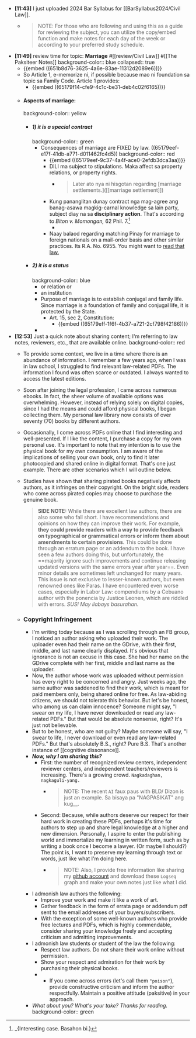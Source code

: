 - **[11:43]** I just uploaded 2024 Bar Syllabus for [[BarSyllabus2024/Civil Law]].
	- > NOTE: For those who are following and using this as a guide for reviewing the subject, you can utilize the copy/embed function and make notes for each day of the week or according to your preferred study schedule.
- **[11:49]** review time for topic: **Marriage** #[[review/Civil Law]] #[[The Paksiteer Notes]]
  background-color:: blue
  collapsed:: true
	- {{embed ((651b8d76-3625-4a6e-83ae-11312d2089e6))}}
	- So Article 1, e-memorize ni, if possible because mao ni foundation sa topic sa Family Code. Article 1 provides:
		- {{embed ((65179f14-cfe9-4c1c-be31-deb4c02f6165))}}
	- #### Aspects of marriage:
	  background-color:: yellow
		- ##### 1) it is a special contract
		  background-color:: green
			- Consequences of marriage are FIXED by law. ((65179eef-e17f-41db-a771-d011462fc4d5))
			  background-color:: red
				- {{embed ((65179eef-9c37-4a4f-ace0-2efdb3dca3aa))}}
				- DILI ma subject to stipulations. Maka affect sa property relations, or property rights.
					- > Later ato nya ni hisgotan regarding [marriage settlements.]([[marriage settlement]])
				- Kung pananglitan dunay contract nga mag-agree ang banag-asawa magkig-carnal knowledge sa lain party, subject diay na sa **disciplinary action**. That's according to *Biton v. Momongan,* 62 Phil. 7.[^1]
					- [^1]: _{Interesting case. Basahon bi.}
				- Naay balaod regarding matching Pinay for marriage to foreign nationals on a mail-order basis and other similar practices. Its R.A. No. 6955. You might want to [read that law.](https://www.officialgazette.gov.ph/1990/06/13/republic-act-no-6955/)
		- ##### 2) it is a status
		  background-color:: blue
			- or relation or
			- an institution
			- Purpose of marriage is to establish conjugal and family life. Since marriage is a foundation of family and conjugal life, it is protected by the State.
				- Art. 15, sec 2, Constitution:
					- {{embed ((65179eff-1f6f-4b37-a721-2cf798f42186))}}
			-
- **[12:53]** Just a quick note about sharing content; I'm referring to law notes, reviewers, etc., that are available online.
  background-color:: red
	- To provide some context, we live in a time where there is an abundance of information. I remember a few years ago, when I was in law school, I struggled to find relevant law-related PDFs. The information I found was often scarce or outdated. I always wanted to access the latest editions.
	- Soon after joining the legal profession, I came across numerous ebooks. In fact, the sheer volume of available options was overwhelming. However, instead of relying solely on digital copies, since I had the means and could afford physical books, I began collecting them. My personal law library now consists of over seventy (70) books by different authors.
	- Occasionally, I come across PDFs online that I find interesting and well-presented. If I like the content, I purchase a copy for my own personal use. It's important to note that my intention is to use the physical book for my own consumption. I am aware of the implications of selling your own book, only to find it later photocopied and shared online in digital format. That's one just example. There are other scenarios which I will outline below.
	- Studies have shown that sharing pirated books negatively affects authors, as it infringes on their copyright. On the bright side, readers who come across pirated copies may choose to purchase the genuine book.
	  
	  > **SIDE NOTE:** While there are excellent law authors, there are also some who fall short. I have recommendations and opinions on how they can improve their work. For example, **they could provide readers with a way to provide feedback on typographical or grammatical errors or inform them about amendments to certain provisions**. This could be done through an erratum page or an addendum to the book. I have seen a few authors doing this, but unfortunately, the ==majority ignore such improvements and continue releasing updated versions with the same errors year after year==. Even minor details are sometimes left unchanged for many years. This issue is not exclusive to lesser-known authors, but even renowned ones like Paras. I have encountered even worse cases, especially in Labor Law: compendiums by a Cebuano author with the ponencia by Justice Leonen, which are riddled with errors. *SUS! May ilabays basurahan.*
	- ### Copyright Infringement
		- I'm writing today because as I was scrolling through an FB group, I noticed an author asking who uploaded their work. The uploader even had their name on the GDrive, with their first, middle, and last name clearly displayed. It's obvious that ignorance is not an excuse in this case. She had her name on the GDrive complete with her first, middle and last name as the uploader.
		- Now, the author whose work was uploaded without permission has every right to be concerned and angry. Just weeks ago, the same author was saddened to find their work, which is meant for paid members only, being shared online for free. As law-abiding citizens, we should not tolerate this behavior. But let's be honest, who among us can claim innocence? Someone might say, "I swear on my life, I have never downloaded or read any law-related PDFs." But that would be absolute nonsense, right? It's just not believable.
		- But to be honest, who are not guilty? Maybe someone will say, "I swear to life, I never download or even read any law-related PDFs." But that's absolutely B.S., right? Pure B.S. That's another instance of [[cognitive dissonance]].
		- ***Now, why I am sharing this?***
			- First: the number of recognized review centers, independent reviewer centers, and independent teachers/reviewers is increasing. There's a growing crowd. `Nagkadaghan, nagkaguli-yang.`
				- > NOTE: The recent `AI` faux paus with BLD/ Dizon is just an example. Sa bisaya pa "NAGPASIKAT" ang kug__.
			- Second: Because, while authors deserve our respect for their hard work in creating these PDFs, perhaps it's time for authors to step up and share legal knowledge at a higher and new dimension. Personally, I aspire to enter the publishing world and immortalize my learning in written form, such as by writing a book once I become a lawyer. (Or maybe I should?) The point is, I want to preserve my learning through text or words, just like what I'm doing here.
				- > NOTE: Also, I provide free information like sharing my [github account](https://cliffordx.github.io/legalbai/) and download these `Logseq` graph and make your own notes just like what I did.
		- I admonish law authors the following:
			- Improve your work and make it like a work of art.
			- Gather feedback in the form of errata page or addendum pdf sent to the email addresses of your buyers/subscribers.
			- With the exception of some well-known authors who provide free lectures and PDFs, which is highly commendable, consider sharing your knowledge freely and accepting criticism and admitting improvements.
		- I admonish law students or student of the law the following:
			- Respect law authors. Do not share their work online without permission.
			- Show your respect and admiration for their work by purchasing their physical books.
			- - If you come across errors (let's call them `"poison"`), provide constructive criticism and inform the author respectfully. Maintain a positive attitude (paksitive) in your approach.
		- *What about you? What's your take? Thanks for reading.*
		  background-color:: green